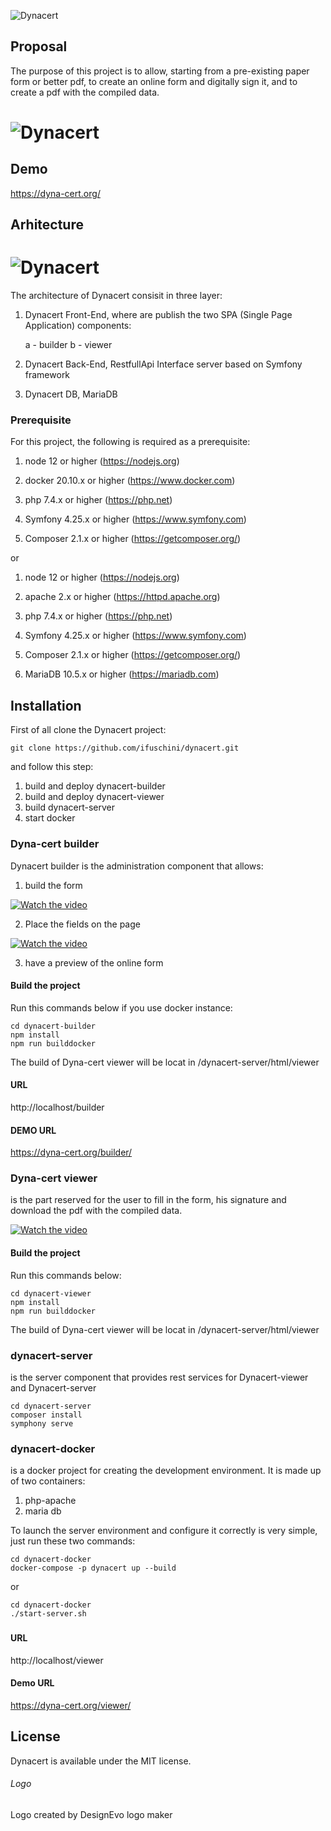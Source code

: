 ![Dynacert](https://raw.githubusercontent.com/ifuschini/dynacert/master/dynacert-builder/public/images/logo.png)

## Proposal

The purpose of this project is to allow, starting from a pre-existing paper form or better pdf, to create an online form and digitally sign it, and to create a pdf with the compiled data.

# ![Dynacert](https://raw.githubusercontent.com/ifuschini/dynacert/master/docimage/process.jpg)

## Demo

https://dyna-cert.org/



## Arhitecture

# ![Dynacert](https://raw.githubusercontent.com/ifuschini/dynacert/master/docimage/architecture.jpg)

The architecture of Dynacert consisit in three layer:

1. Dynacert Front-End, where are publish the two SPA (Single Page Application) components: 

   a - builder 
   b - viewer

2. Dynacert Back-End, RestfullApi Interface server based on Symfony framework

3. Dynacert DB, MariaDB 

### Prerequisite

For this project, the following is required as a prerequisite:

1. node 12 or higher (https://nodejs.org)

2. docker 20.10.x or higher (https://www.docker.com)
3. php 7.4.x or higher (https://php.net)
4. Symfony 4.25.x or higher (https://www.symfony.com)
5. Composer 2.1.x or higher (https://getcomposer.org/)

or

1. node 12 or higher (https://nodejs.org)

2. apache 2.x or higher (https://httpd.apache.org)

3. php 7.4.x or higher (https://php.net)
4. Symfony 4.25.x or higher (https://www.symfony.com)
5. Composer 2.1.x or higher (https://getcomposer.org/)
6. MariaDB 10.5.x or higher (https://mariadb.com)

## Installation

First of all clone the Dynacert project:

```
git clone https://github.com/ifuschini/dynacert.git
```

and follow this step:

1. build and deploy dynacert-builder
2. build and deploy dynacert-viewer
3. build dynacert-server
4. start docker 

### Dyna-cert builder

Dynacert builder is the administration component that allows:

1) build the form

[![Watch the video](https://img.youtube.com/vi/b3fANQYCEQk/0.jpg)](https://youtu.be/b3fANQYCEQk)

2) Place the fields on the page

[![Watch the video](https://img.youtube.com/vi/lp_BxYJYdWQ/0.jpg)](https://youtu.be/lp_BxYJYdWQ)

3) have a preview of the online form

#### Build the project 

Run this commands below if you use docker instance:

```
cd dynacert-builder
npm install
npm run builddocker
```

The build of Dyna-cert viewer will be locat in <project-path>/dynacert-server/html/viewer

#### URL 

http://localhost/builder

#### DEMO URL

https://dyna-cert.org/builder/

### Dyna-cert viewer

is the part reserved for the user to fill in the form, his signature and download the pdf with the compiled data.

[![Watch the video](https://img.youtube.com/vi/xRRvHbS7ZG4/0.jpg)](https://youtu.be/xRRvHbS7ZG4)


#### Build the project

Run this commands below:

```
cd dynacert-viewer
npm install
npm run builddocker
```

The build of Dyna-cert viewer will be locat in <project-path>/dynacert-server/html/viewer

### dynacert-server

is the server component that provides rest services for Dynacert-viewer and Dynacert-server

```
cd dynacert-server
composer install
symphony serve
```

### dynacert-docker

is a docker project for creating the development environment.
It is made up of two containers:

1) php-apache
2) maria db

To launch the server environment and configure it correctly is very simple, just run these two commands:

```
cd dynacert-docker
docker-compose -p dynacert up --build 
```

or

```
cd dynacert-docker
./start-server.sh
```

### 

#### URL

http://localhost/viewer

#### Demo URL

https://dyna-cert.org/viewer/

## License

Dynacert	 is available under the MIT license.

###### Logo

<div class="subTitle">Logo created by <a href="https://www.designevo.com/" style="text-decoration: none;" title="Free Online Logo Maker">DesignEvo logo maker</a></div>



